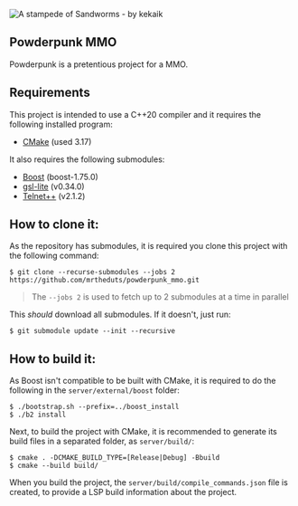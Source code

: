 ![A stampede of Sandworms - by kekaik](https://cg3.cgsociety.org/uploads/images/original/kekaik-stampede-1-2155d580-p9yu.jpeg)
## Powderpunk MMO

Powderpunk is a pretentious project for a MMO.

## Requirements
This project is intended to use a C++20 compiler and it requires the following installed program:
- [CMake](https://cmake.org) (used 3.17)

It also requires the following submodules:
- [Boost](https://github.com/boostorg/boost) (boost-1.75.0)
- [gsl-lite](https://github.com/gsl-lite/gsl-lite) (v0.34.0)
- [Telnet++](https://github.com/KazDragon/telnetpp) (v2.1.2)

## How to clone it:
As the repository has submodules, it is required you clone this project with the following command:

```shell
$ git clone --recurse-submodules --jobs 2  https://github.com/mrtheduts/powderpunk_mmo.git
```
> The `--jobs 2` is used to fetch up to 2 submodules at a time in parallel

This _should_ download all submodules. If it doesn't, just run:
```shell
$ git submodule update --init --recursive
```

## How to build it:
As Boost isn't compatible to be built with CMake, it is required to do the following in the `server/external/boost` folder:
```shell
$ ./bootstrap.sh --prefix=../boost_install
$ ./b2 install
```

Next, to build the project with CMake, it is recommended to generate its build files in a separated folder, as `server/build/`:
```shell
$ cmake . -DCMAKE_BUILD_TYPE=[Release|Debug] -Bbuild
$ cmake --build build/
```

When you build the project, the `server/build/compile_commands.json` file is created, to provide a LSP build information about the project.
